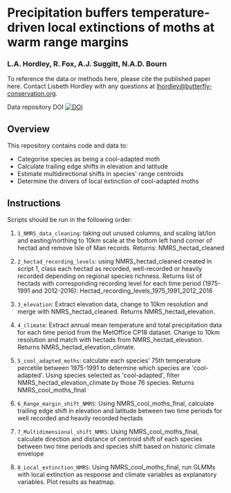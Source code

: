 
# Precipitation buffers temperature-driven local extinctions of moths at warm range margins

### L.A. Hordley, R. Fox, A.J. Suggitt, N.A.D. Bourn

To reference the data or methods here, please cite the published paper here. Contact Lisbeth Hordley with any questions at lhordley@butterfly-conservation.org. 

Data repository DOI
[![DOI](https://zenodo.org/badge/424910381.svg)](https://zenodo.org/badge/latestdoi/424910381)

## Overview

This repository contains code and data to:
* Categorise species as being a cool-adapted moth
* Calculate trailing edge shifts in elevation and latitude
* Estimate multidirectional shifts in species' range centroids
* Determine the drivers of local extinction of cool-adapted moths

## Instructions

Scripts should be run in the following order:

1. ```1_NMRS_data_cleaning```: taking out unused columns, and scaling lat/lon and easting/northing to 10km scale at the bottom left hand corner of hectad and remove Isle of Man records. Returns: NMRS_hectad_cleaned

2. ```2_hectad_recording_levels```: using NMRS_hectad_cleaned created in script 1, class each hectad as recorded, well-recorded or heavily recorded depending on regional species richness. Returns list of hectads with corresponding recording level for each time period (1975-1991 and 2012-2016): Hectad_recording_levels_1975_1991_2012_2016

3. ```3_elevation```: Extract elevation data, change to 10km resolution and merge with NMRS_hectad_cleaned. Returns NMRS_hectad_elevation.

4. ```4_climate```: Extract annual mean temperature and total precipitation data for each time period from the MetOffice CP18 dataset. Change to 10km resolution and match with hectads from NMRS_hectad_elevation. Returns NMRS_hectad_elevation_climate. 

5. ```5_cool_adapted_moths```: calculate each species' 75th temperature percetile between 1975-1991 to determine which species are 'cool-adapted'. Using species selected as 'cool-adapted', filter NMRS_hectad_elevation_climate by those 76 species. Returns NMRS_cool_moths_final

6. ```6_Range_margin_shift_NMRS```: Using NMRS_cool_moths_final, calculate trailing edge shift in elevation and latitude between two time periods for well recorded and heavily recorded hectads

7. ```7_Multidimensional_shift_NMRS```: Using NMRS_cool_moths_final, calculate direction and distance of centroid shift of each species between two time periods and species shift based on historic climate envelope

8. ```8_Local_extinction_NMRS```: Using NMRS_cool_moths_final, run GLMMs with local extinction as response and climate variables as explanatory variables. Plot results as heatmap. 
